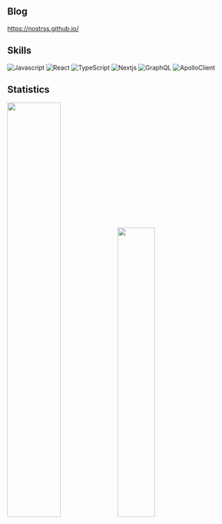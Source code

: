 ## Blog

https://nostrss.github.io/

## Skills

<p>
<img alt="Javascript" src="https://img.shields.io/badge/JavaScript-F7DF1E?style=flat-square&logo=JavaScript&logoColor=000080"/>
<img alt="React" src="https://img.shields.io/badge/React-61DAFB?style=flat-square&logo=React&logoColor=white"/>
<img alt="TypeScript" src="https://img.shields.io/badge/TypeScript-3178C6?style=flat-square&logo=TypeScript&logoColor=white"/>
<img alt="Nextjs" src="https://img.shields.io/badge/Next.js-000000?style=flat-square&logo=Next.js&logoColor=white"/>
<img alt="GraphQL" src="https://img.shields.io/badge/GraphQL-E10098?style=flat-square&logo=GraphQL&logoColor=white"/>
<img alt="ApolloClient" src="https://img.shields.io/badge/ApolloClient-311C87?style=flat-square&logo=apollographql&logoColor=white"/>
</p>

## Statistics

<div>
<img src="https://github-readme-stats.vercel.app/api?username=nostrss&show_icons=true&theme=chartreuse-dark" width=49.2%/>
<img src="https://github-readme-stats.vercel.app/api/top-langs/?username=nostrss&layout=compact&theme=chartreuse-dark" width=41.11%/>
</div>
